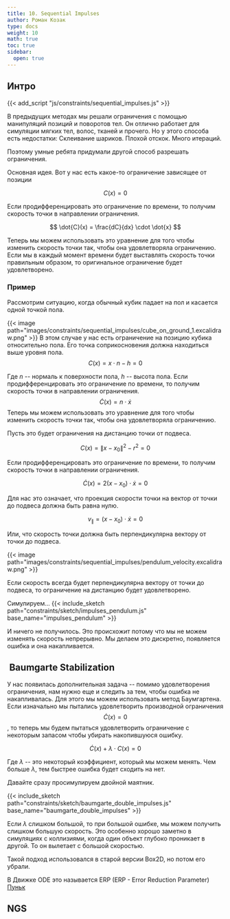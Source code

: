 ```yaml
---
title: 10. Sequential Impulses
author: Роман Козак
type: docs
weight: 10
math: true
toc: true
sidebar:
  open: true
---
```


## Интро

{{< add_script "js/constraints/sequential_impulses.js" >}}

В предыдущих методах мы решали ограничения с помощью манипуляций позиций и поворотов тел.
Он отлично работает для симуляции мягких тел, волос, тканей и прочего.
Но у этого способа есть недостатки:
Склеивание шариков. Плохой отскок. Много итераций.

Поэтому умные ребята придумали другой способ разрешать ограничения.

Основная идея. Вот у нас есть какое-то ограничение зависящее от позиции

$$
C(x) = 0
$$

Если продифференцировать это ограничение по времени, то получим скорость точки в направлении ограничения.

$$
\dot{C}(x) = \frac{dC}{dx} \cdot \dot{x}
$$

Теперь мы можем использовать это уравнение для того чтобы изменить скорость точки так, чтобы она удовлетворяла ограничению.
Если мы в каждый момент времени будет выставлять скорость точки правильным образом, то оригинальное ограничение будет удовлетворено.

### Пример

Рассмотрим ситуацию, когда обычный кубик падает на пол и касается одной точкой пола.

{{< image path="images/constraints/sequential_impulses/cube_on_ground_1.excalidraw.png" >}}
В этом случае у нас есть ограничение на позицию кубика относительно пола. Его точка соприкосновения должна находиться выше уровня пола.
$$
C(x) = x\cdot n - h = 0
$$

Где $n$ -- нормаль к поверхности пола, $h$ -- высота пола.
Если продифференцировать это ограничение по времени, то получим скорость точки в направлении ограничения.
$$
\dot{C}(x) = n \cdot \dot{x}
$$
Теперь мы можем использовать это уравнение для того чтобы изменить скорость точки так, чтобы она удовлетворяла ограничению.








Пусть это будет ограничения на дистанцию точки от подвеса.

$$
C(x) = \|x - x_0\|^2 - r^2 = 0
$$

Если продифференцировать это ограничение по времени, то получим скорость точки в направлении ограничения.

$$
\dot{C}(x) = 2(x - x_0) \cdot \dot{x} = 0
$$

Для нас это означает, что проекция скорости точки на вектор от точки до подвеса должна быть равна нулю.

$$
v_{\parallel} = (x - x_0) \cdot \dot{x} = 0
$$

Или, что скорость точки должна быть перпендикулярна вектору от точки до подвеса.

{{< image path="images/constraints/sequential_impulses/pendulum_velocity.excalidraw.png" >}}

Если скорость всегда будет перпендикулярна вектору от точки до подвеса, то ограничение на дистанцию будет удовлетворено.

Симулируем...
{{< include_sketch path="constraints/sketch/impulses_pendulum.js" base_name="impulses_pendulum" >}}

И ничего не получилось. Это происхожит потому что мы не можем изменять скорость непрерывно. Мы делаем это дискретно, появляется ошибка и она накапливается.

##  Baumgarte Stabilization

У нас появилась дополнительная задача -- помимо удовлетворения ограничения, нам нужно еще и следить за тем, чтобы ошибка не накапливалась.
Для этого мы можем использовать метод Баумгартена.
Если изначально мы пытались удовлетворить производной ограничения $$\dot{C}(x) = 0$$, то теперь мы будем пытаться удовлетворить ограничение с некоторым запасом чтобы убирать накопившуюся ошибку.

$$
\dot{C}(x) + \lambda \cdot C(x) = 0
$$

Где $\lambda$ -- это некоторый коэффициент, который мы можем менять. Чем больше $\lambda$, тем быстрее ошибка будет сходить на нет.

Давайте сразу просимулируем двойной маятник.

{{< include_sketch path="constraints/sketch/baumgarte_double_impulses.js" base_name="baumgarte_double_impulses" >}}

Если $\lambda$ слишком большой, то при большой ошибке, мы можем получить слишком большую скорость. Это особенно хорошо заметно в симуляциях с коллизиями, когда один объект глубоко проникает в другой. То он вылетает с большой скоростью.

Такой подход использовался в старой версии Box2D, но потом его убрали. 

В Движке ODE это называется ERP (ERP - Error Reduction Parameter)
[Пуньк](<https://ode.org/wiki/index.php/Manual#Soft_constraint_and_Constraint_Force_Mixing_(CFM)>)

## NGS 